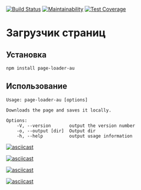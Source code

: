 
[![Build Status](https://travis-ci.com/augrinn/project-lvl3-s444.svg?branch=master)](https://travis-ci.com/augrinn/project-lvl3-s444) [![Maintainability](https://api.codeclimate.com/v1/badges/6bc1153d412a3c2154f8/maintainability)](https://codeclimate.com/github/augrinn/project-lvl3-s444/maintainability) [![Test Coverage](https://api.codeclimate.com/v1/badges/6bc1153d412a3c2154f8/test_coverage)](https://codeclimate.com/github/augrinn/project-lvl3-s444/test_coverage)
# Загрузчик страниц

## Установка

    npm install page-loader-au

## Использование

    Usage: page-loader-au [options]

    Downloads the page and saves it locally.

    Options:
        -V, --version       output the version number
        -o, --output [dir]  Output dir
        -h, --help          output usage information

[![asciicast](https://asciinema.org/a/bn6glJVJwC2AuIf5tppkO54rx.svg)](https://asciinema.org/a/bn6glJVJwC2AuIf5tppkO54rx)

[![asciicast](https://asciinema.org/a/kVNDYOKSKHw2JDVNuGZDFlDLr.svg)](https://asciinema.org/a/kVNDYOKSKHw2JDVNuGZDFlDLr)

[![asciicast](https://asciinema.org/a/clKjmsauuiGfKBHK8B3UtN5nt.svg)](https://asciinema.org/a/clKjmsauuiGfKBHK8B3UtN5nt)

[![asciicast](https://asciinema.org/a/dt1NtjUsOVwzRO9Go4UsTAyGP.svg)](https://asciinema.org/a/dt1NtjUsOVwzRO9Go4UsTAyGP)